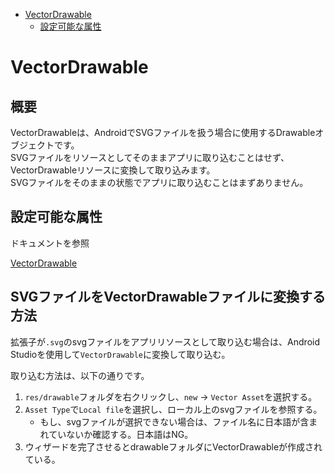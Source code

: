 <!-- TOC depthFrom:1 depthTo:6 withLinks:1 updateOnSave:1 orderedList:0 -->

- [VectorDrawable](#vectordrawable)
	- [設定可能な属性](#設定可能属性)

<!-- /TOC -->


# VectorDrawable

## 概要

VectorDrawableは、AndroidでSVGファイルを扱う場合に使用するDrawableオブジェクトです。  
SVGファイルをリソースとしてそのままアプリに取り込むことはせず、VectorDrawableリソースに変換して取り込みます。  
SVGファイルをそのままの状態でアプリに取り込むことはまずありません。


## 設定可能な属性

ドキュメントを参照

[VectorDrawable](https://developer.android.com/reference/android/graphics/drawable/VectorDrawable)


## SVGファイルをVectorDrawableファイルに変換する方法

拡張子が`.svg`のsvgファイルをアプリリソースとして取り込む場合は、Android Studioを使用して`VectorDrawable`に変換して取り込む。

取り込む方法は、以下の通りです。

1. `res/drawable`フォルダを右クリックし、`new` -> `Vector Asset`を選択する。
2. `Asset Type`で`Local file`を選択し、ローカル上のsvgファイルを参照する。
	- もし、svgファイルが選択できない場合は、ファイル名に日本語が含まれていないか確認する。日本語はNG。
3. ウィザードを完了させるとdrawableフォルダにVectorDrawableが作成されている。
